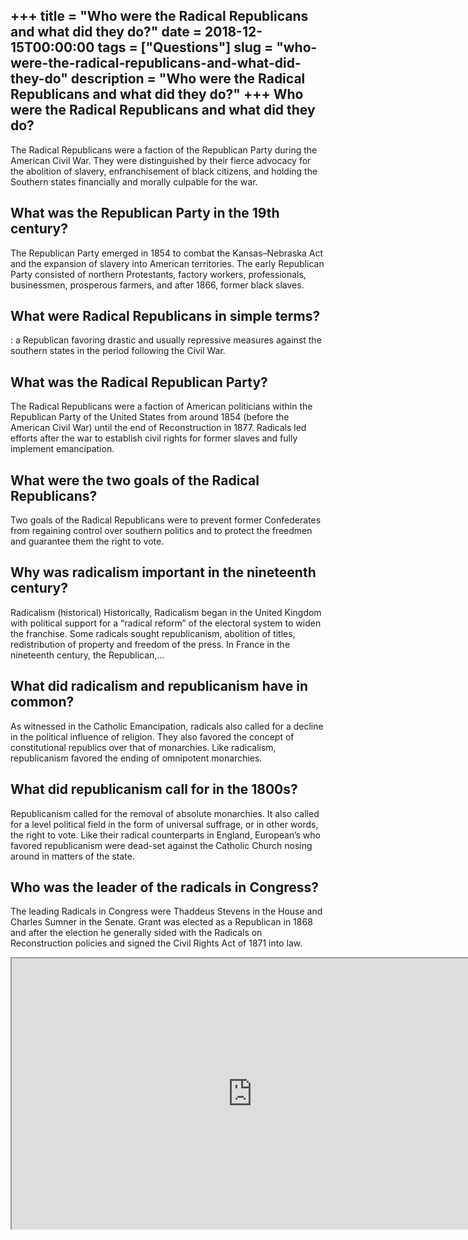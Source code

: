 +++
title = "Who were the Radical Republicans and what did they do?"
date = 2018-12-15T00:00:00
tags = ["Questions"]
slug = "who-were-the-radical-republicans-and-what-did-they-do"
description = "Who were the Radical Republicans and what did they do?"
+++
Who were the Radical Republicans and what did they do?
------------------------------------------------------

The Radical Republicans were a faction of the Republican Party during the American Civil War. They were distinguished by their fierce advocacy for the abolition of slavery, enfranchisement of black citizens, and holding the Southern states financially and morally culpable for the war.

What was the Republican Party in the 19th century?
--------------------------------------------------

The Republican Party emerged in 1854 to combat the Kansas–Nebraska Act and the expansion of slavery into American territories. The early Republican Party consisted of northern Protestants, factory workers, professionals, businessmen, prosperous farmers, and after 1866, former black slaves.

What were Radical Republicans in simple terms?
----------------------------------------------

: a Republican favoring drastic and usually repressive measures against the southern states in the period following the Civil War.

What was the Radical Republican Party?
--------------------------------------

The Radical Republicans were a faction of American politicians within the Republican Party of the United States from around 1854 (before the American Civil War) until the end of Reconstruction in 1877. Radicals led efforts after the war to establish civil rights for former slaves and fully implement emancipation.

What were the two goals of the Radical Republicans?
---------------------------------------------------

Two goals of the Radical Republicans were to prevent former Confederates from regaining control over southern politics and to protect the freedmen and guarantee them the right to vote.

Why was radicalism important in the nineteenth century?
-------------------------------------------------------

Radicalism (historical) Historically, Radicalism began in the United Kingdom with political support for a “radical reform” of the electoral system to widen the franchise. Some radicals sought republicanism, abolition of titles, redistribution of property and freedom of the press. In France in the nineteenth century, the Republican,…

What did radicalism and republicanism have in common?
-----------------------------------------------------

As witnessed in the Catholic Emancipation, radicals also called for a decline in the political influence of religion. They also favored the concept of constitutional republics over that of monarchies. Like radicalism, republicanism favored the ending of omnipotent monarchies.

What did republicanism call for in the 1800s?
---------------------------------------------

Republicanism called for the removal of absolute monarchies. It also called for a level political field in the form of universal suffrage, or in other words, the right to vote. Like their radical counterparts in England, European’s who favored republicanism were dead-set against the Catholic Church nosing around in matters of the state.

Who was the leader of the radicals in Congress?
-----------------------------------------------

The leading Radicals in Congress were Thaddeus Stevens in the House and Charles Sumner in the Senate. Grant was elected as a Republican in 1868 and after the election he generally sided with the Radicals on Reconstruction policies and signed the Civil Rights Act of 1871 into law.

<iframe allow="accelerometer; autoplay; clipboard-write; encrypted-media; gyroscope; picture-in-picture" allowfullscreen="" class="__youtube_prefs__  epyt-is-override  no-lazyload" data-no-lazy="1" data-origheight="433" data-origwidth="770" data-skipgform_ajax_framebjll="" height="433" id="_ytid_11387" loading="lazy" src="https://www.youtube.com/embed/nowsS7pMApI?enablejsapi=1&autoplay=0&cc_load_policy=0&cc_lang_pref=&iv_load_policy=1&loop=0&modestbranding=0&rel=1&fs=1&playsinline=0&autohide=2&theme=dark&color=red&controls=1&" title="YouTube player" width="770"></iframe>